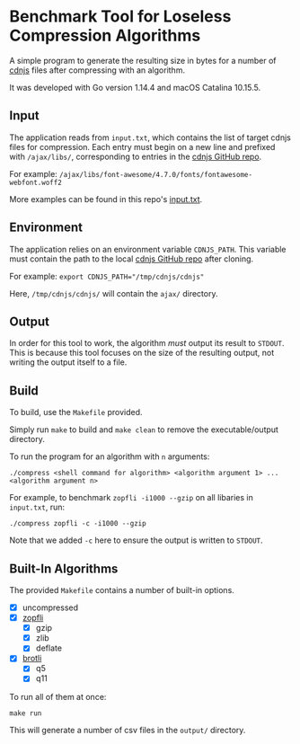 # Benchmark Tool for Loseless Compression Algorithms

A simple program to generate the resulting size in bytes for a number of [cdnjs](https://cdnjs.com/) files after compressing with an algorithm.

It was developed with Go version 1.14.4 and macOS Catalina 10.15.5.

## Input
The application reads from `input.txt`, which contains the list of target cdnjs files for compression. Each entry must begin on a new line and prefixed with `/ajax/libs/`, corresponding to entries in the [cdnjs GitHub repo](https://github.com/cdnjs/cdnjs).

For example:
`/ajax/libs/font-awesome/4.7.0/fonts/fontawesome-webfont.woff2`

More examples can be found in this repo's [input.txt](input.txt).

## Environment
The application relies on an environment variable `CDNJS_PATH`. This variable must contain the path to the local [cdnjs GitHub repo](https://github.com/cdnjs/cdnjs) after cloning.

For example:
`export CDNJS_PATH="/tmp/cdnjs/cdnjs"`

Here, `/tmp/cdnjs/cdnjs/` will contain the `ajax/` directory.

## Output
In order for this tool to work, the algorithm *must* output its result to `STDOUT`. This is because this tool focuses on the size of the resulting output, not writing the output itself to a file.

## Build

To build, use the `Makefile` provided.

Simply run `make` to build and `make clean` to remove the executable/output directory.

To run the program for an algorithm with `n` arguments:

`./compress <shell command for algorithm> <algorithm argument 1> ... <algorithm argument n>`

For example, to benchmark `zopfli -i1000 --gzip` on all libaries in `input.txt`, run:

`./compress zopfli -c -i1000 --gzip`

Note that we added `-c` here to ensure the output is written to `STDOUT`.

## Built-In Algorithms

The provided `Makefile` contains a number of built-in options.

- [x] uncompressed
- [x] [zopfli](https://github.com/google/zopfli)
    - [x] gzip
    - [x] zlib
    - [x] deflate
- [x] [brotli](https://github.com/google/brotli)
    - [x] q5
    - [x] q11

To run all of them at once:

`make run`

This will generate a number of csv files in the `output/` directory.

